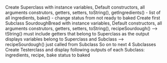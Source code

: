 Create Superclass with instance variables, Default constructors, all arguments construtors, getters, setters, toString(), getIngredients() - list of all ingredients, bake() - change status from not ready to baked
Create first Subclass SourdoughBread with instance variables, Default constructors, all arguments construtors, getters, setters, toString(), recipeSourdough()
--> tString() must include getters that belong to Superclass as the output displays variables belong to Superclass and Subclass
--> recipeSourdough() just called from Subclass
So on to next 4 Subclasses
Create Testerclass and display following outputs of each Subclass: ingredients, recipe, bake status to baked
